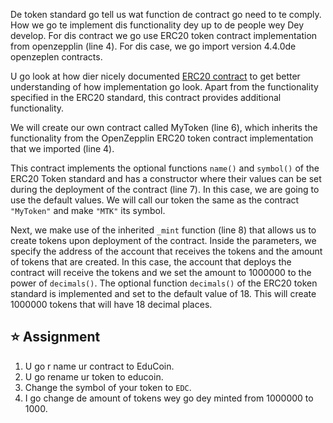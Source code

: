 De token standard go tell us wat function de contract go need to te comply. How we go te implement dis functionality dey up to de people wey Dey develop. For dis contract we go use ERC20 token contract implementation from openzepplin (line 4). For dis case, we go import version 4.4.0de openzeplen contracts.

U go look at how dier nicely documented <a href="https://github.com/OpenZeppelin/openzeppelin-contracts/blob/master/contracts/token/ERC20/ERC20.sol" target="_blank">ERC20 contract</a> to get better understanding of how implementation go look. Apart from the functionality specified in the ERC20 standard, this contract provides additional functionality.

We will create our own contract called MyToken (line 6), which inherits the functionality from the OpenZepplin ERC20 token contract implementation that we imported (line 4).

This contract implements the optional functions `name()` and `symbol()` of the ERC20 Token standard and has a constructor where their values can be set during the deployment of the contract (line 7).
In this case, we are going to use the default values. We will call our token the same as the contract `"MyToken"` and make `"MTK"` its symbol.

Next, we make use of the inherited `_mint` function (line 8) that allows us to create tokens upon deployment of the contract. Inside the parameters, we specify the address of the account that receives the tokens and the amount of tokens that are created.
In this case, the account that deploys the contract will receive the tokens and we set the amount to 1000000 to the power of `decimals()`. The optional function `decimals()` of the ERC20 token standard is implemented and set to the default value of 18. This will create 1000000 tokens that will have 18 decimal places.

## ⭐️ Assignment

1. U go r name ur contract to EduCoin.
2. U go rename ur token to educoin.
3. Change the symbol of your token to `EDC`.
4. I go change de amount of tokens wey go dey minted from 1000000 to 1000.